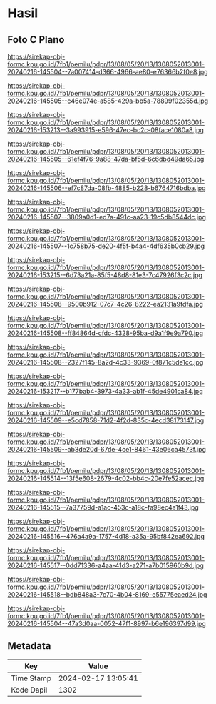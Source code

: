 # Hasil

## Foto C Plano

https://sirekap-obj-formc.kpu.go.id/7fb1/pemilu/pdpr/13/08/05/20/13/1308052013001-20240216-145504--7a007414-d366-4966-ae80-e76366b2f0e8.jpg

https://sirekap-obj-formc.kpu.go.id/7fb1/pemilu/pdpr/13/08/05/20/13/1308052013001-20240216-145505--c46e074e-a585-429a-bb5a-78899f02355d.jpg

https://sirekap-obj-formc.kpu.go.id/7fb1/pemilu/pdpr/13/08/05/20/13/1308052013001-20240216-153213--3a993915-e596-47ec-bc2c-08face1080a8.jpg

https://sirekap-obj-formc.kpu.go.id/7fb1/pemilu/pdpr/13/08/05/20/13/1308052013001-20240216-145505--61ef4f76-9a88-47da-bf5d-6c6dbd49da65.jpg

https://sirekap-obj-formc.kpu.go.id/7fb1/pemilu/pdpr/13/08/05/20/13/1308052013001-20240216-145506--ef7c87da-08fb-4885-b228-b6764716bdba.jpg

https://sirekap-obj-formc.kpu.go.id/7fb1/pemilu/pdpr/13/08/05/20/13/1308052013001-20240216-145507--3809a0d1-ed7a-491c-aa23-19c5db8544dc.jpg

https://sirekap-obj-formc.kpu.go.id/7fb1/pemilu/pdpr/13/08/05/20/13/1308052013001-20240216-145507--1c758b75-de20-4f5f-b4a4-4df635b0cb29.jpg

https://sirekap-obj-formc.kpu.go.id/7fb1/pemilu/pdpr/13/08/05/20/13/1308052013001-20240216-153215--6d73a21a-85f5-48d8-81e3-7c47926f3c2c.jpg

https://sirekap-obj-formc.kpu.go.id/7fb1/pemilu/pdpr/13/08/05/20/13/1308052013001-20240216-145508--9500b912-07c7-4c26-8222-ea2131a9fdfa.jpg

https://sirekap-obj-formc.kpu.go.id/7fb1/pemilu/pdpr/13/08/05/20/13/1308052013001-20240216-145508--ff84864d-cfdc-4328-95ba-d9a1f9e9a790.jpg

https://sirekap-obj-formc.kpu.go.id/7fb1/pemilu/pdpr/13/08/05/20/13/1308052013001-20240216-145508--2327f145-8a2d-4c33-9369-0f871c5de1cc.jpg

https://sirekap-obj-formc.kpu.go.id/7fb1/pemilu/pdpr/13/08/05/20/13/1308052013001-20240216-153217--b177bab4-3973-4a33-ab1f-45de4901ca84.jpg

https://sirekap-obj-formc.kpu.go.id/7fb1/pemilu/pdpr/13/08/05/20/13/1308052013001-20240216-145509--e5cd7858-71d2-4f2d-835c-4ecd38173147.jpg

https://sirekap-obj-formc.kpu.go.id/7fb1/pemilu/pdpr/13/08/05/20/13/1308052013001-20240216-145509--ab3de20d-67de-4ce1-8461-43e06ca4573f.jpg

https://sirekap-obj-formc.kpu.go.id/7fb1/pemilu/pdpr/13/08/05/20/13/1308052013001-20240216-145514--13f5e608-2679-4c02-bb4c-20e7fe52acec.jpg

https://sirekap-obj-formc.kpu.go.id/7fb1/pemilu/pdpr/13/08/05/20/13/1308052013001-20240216-145515--7a37759d-a1ac-453c-a18c-fa98ec4a1f43.jpg

https://sirekap-obj-formc.kpu.go.id/7fb1/pemilu/pdpr/13/08/05/20/13/1308052013001-20240216-145516--476a4a9a-1757-4d18-a35a-95bf842ea692.jpg

https://sirekap-obj-formc.kpu.go.id/7fb1/pemilu/pdpr/13/08/05/20/13/1308052013001-20240216-145517--0dd71336-a4aa-41d3-a271-a7b015960b9d.jpg

https://sirekap-obj-formc.kpu.go.id/7fb1/pemilu/pdpr/13/08/05/20/13/1308052013001-20240216-145518--bdb848a3-7c70-4b04-8169-e55775eaed24.jpg

https://sirekap-obj-formc.kpu.go.id/7fb1/pemilu/pdpr/13/08/05/20/13/1308052013001-20240216-145504--47a3d0aa-0052-47f1-8997-b6e196397d99.jpg


## Metadata

| Key        | Value               |
| ---------- | ------------------- |
| Time Stamp | 2024-02-17 13:05:41 |
| Kode Dapil | 1302                |



